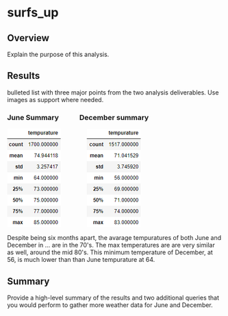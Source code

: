 # surfs_up

## Overview 
Explain the purpose of this analysis.

## Results 
bulleted list with three major points from the two analysis deliverables. Use images as support where needed.


### June Summary   &emsp;&emsp;&nbsp;&nbsp;    December summary
![June_summary.png](/Images/June_summary.png) &emsp;&emsp;&emsp;&emsp;![Dec_summary.png](/Images/Dec_summary.png)

Despite being six months apart, the avarage tempuratures of both June and December in ...  are in the 70's.
The max temperatures are are very similar as well, around the mid 80's.
This minimum temperature of December, at 56, is much lower than than June tempurature at 64.



## Summary 

Provide a high-level summary of the results and two additional queries that you would perform to gather more weather data for June and December.
